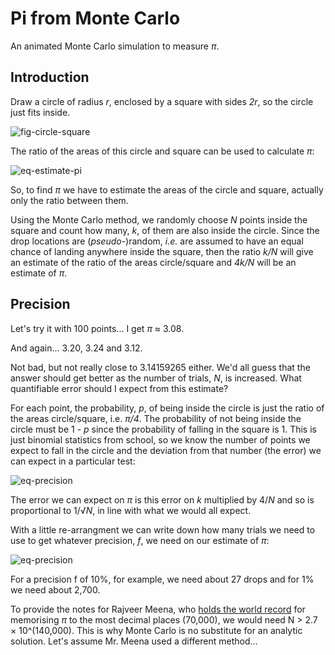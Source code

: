 # Pi from Monte Carlo

An animated Monte Carlo simulation to measure _&pi;_.

## Introduction

Draw a circle of radius _r_, enclosed by a square with sides _2r_, so the circle just fits inside.

![fig-circle-square](http://4.bp.blogspot.com/-SHz2UEawC_M/TiweWBpWZvI/AAAAAAAABLQ/1sc_GSx6w4Q/s1600/square_circle.png)

The ratio of the areas of this circle and square can be used to calculate _&pi;_:

![eq-estimate-pi](http://4.bp.blogspot.com/--ovFk0lfiwM/Tiwvl_Iun7I/AAAAAAAABLU/5d4BYpJoyKQ/s1600/est_pi.png)

So, to find _&pi;_ we have to estimate the areas of the circle and square, actually only the ratio between them.  

Using the Monte Carlo method, we randomly choose _N_ points inside the square and count how many, _k_, of them are also inside the circle.  Since the drop locations are (_pseudo_-)random, _i.e._ are assumed to have an equal chance of landing anywhere inside the square, then the ratio _k/N_ will give an estimate of the ratio of the areas circle/square and _4k/N_ will be an estimate of _&pi;_.

## Precision

Let's try it with 100 points... I get _&pi;_ ≈ 3.08.

And again... 3.20, 3.24 and 3.12.

Not bad, but not really close to 3.14159265 either.  We'd all guess that the answer should get better as the number of trials, _N_, is increased. What quantifiable error should I expect from this estimate?  

For each point, the probability, _p_, of being inside the circle is just the ratio of the areas circle/square, i.e. _&pi;/4_.  The probability of not being inside the circle must be 1 - _p_ since the probability of falling in the square is 1. This is just binomial statistics from school, so we know the number of points we expect to fall in the circle and the deviation from that number (the error) we can expect in a particular test:

![eq-precision](http://4.bp.blogspot.com/-YqKrIsZ2NSY/TixI4akhUqI/AAAAAAAABLw/4Tx7sZzxcMk/s1600/binomial.png)

The error we can expect on _&pi;_ is this error on _k_ multiplied by 4/_N_ and so is proportional to 1/&radic;_N_, in line with what we would all expect.

With a little re-arrangment we can write down how many trials we need to use to get whatever precision, _f_, we need on our estimate of _&pi;_:

![eq-precision](http://1.bp.blogspot.com/-Fe4Ip2qYCac/TiwvmAfdizI/AAAAAAAABLY/VrF88RVwJV8/s1600/required_n.png)

For a precision f of 10%, for example, we need about 27 drops and for 1% we need about 2,700.  

To provide the notes for Rajveer Meena, who [holds the world record](http://www.guinnessworldrecords.com/world-records/most-pi-places-memorised) for memorising _&pi;_ to the most decimal places (70,000), we would need N > 2.7 × 10^(140,000).  This is why Monte Carlo is no substitute for an analytic solution. Let's assume Mr. Meena used a different method...

